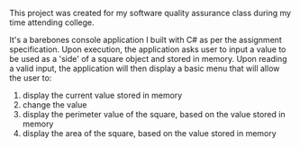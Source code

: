 This project was created for my software quality assurance class during my time attending college.

It's a barebones console application I built with C# as per the assignment specification. Upon execution, the application asks user to input a value to be used as a 'side' of a square object and stored in memory. Upon reading a valid input, the application will then display a basic menu that will allow the user to:

1) display the current value stored in memory
2) change the value
3) display the perimeter value of the square, based on the value stored in memory
4) display the area of the square, based on the value stored in memory

